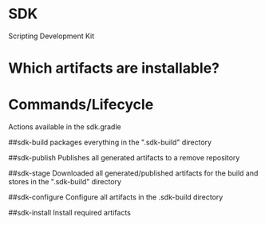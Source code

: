 # SDK
Scripting Development Kit

# Which artifacts are installable?


# Commands/Lifecycle
Actions available in the sdk.gradle

##sdk-build
packages everything in the ".sdk-build" directory

##sdk-publish
Publishes all generated artifacts to a remove repository

##sdk-stage
Downloaded all generated/published artifacts for the build and stores in the ".sdk-build" directory

##sdk-configure
Configure all artifacts in the .sdk-build directory

##sdk-install
Install required artifacts
